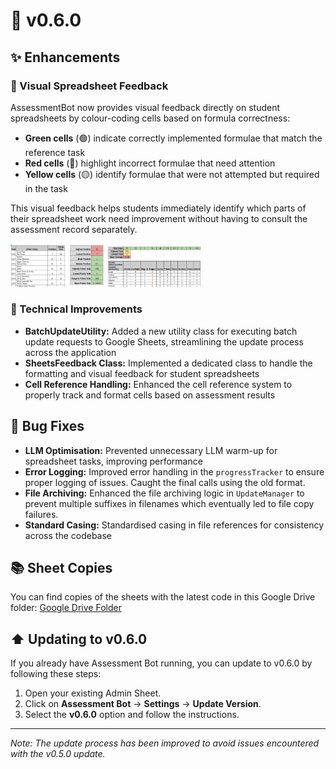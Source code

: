# 🚀 v0.6.0

## ✨ Enhancements

### 🌈 Visual Spreadsheet Feedback

AssessmentBot now provides visual feedback directly on student spreadsheets by colour-coding cells based on formula correctness:

* **Green cells** (🟢) indicate correctly implemented formulae that match the reference task
* **Red cells** (🔴) highlight incorrect formulae that need attention
* **Yellow cells** (🟡) identify formulae that were not attempted but required in the task

This visual feedback helps students immediately identify which parts of their spreadsheet work need improvement without having to consult the assessment record separately.

<img src="/docs/releaseNotes/images/v0.6.0-1.png" alt="An example of a highlighted spreadsheet" width="150px">

<img src="/docs/releaseNotes/images/v0.6.0-2.png" alt="An example of a highlighted spreadsheet" width="150px">

### 🧰 Technical Improvements

* **BatchUpdateUtility:** Added a new utility class for executing batch update requests to Google Sheets, streamlining the update process across the application
* **SheetsFeedback Class:** Implemented a dedicated class to handle the formatting and visual feedback for student spreadsheets
* **Cell Reference Handling:** Enhanced the cell reference system to properly track and format cells based on assessment results

## 🐛 Bug Fixes

* **LLM Optimisation:** Prevented unnecessary LLM warm-up for spreadsheet tasks, improving performance
* **Error Logging:** Improved error handling in the `progressTracker` to ensure proper logging of issues. Caught the final calls using the old format.
* **File Archiving:** Enhanced the file archiving logic in `UpdateManager` to prevent multiple suffixes in filenames which eventually led to file copy failures.
* **Standard Casing:** Standardised casing in file references for consistency across the codebase

## 📚 Sheet Copies

You can find copies of the sheets with the latest code in this Google Drive folder: [Google Drive Folder](https://drive.google.com/drive/folders/1jAKd3TO4o5On9Hts3JFMX90F_zcD9CSL?usp=drive_link)

## ⬆️ Updating to v0.6.0

If you already have Assessment Bot running, you can update to v0.6.0 by following these steps:

1. Open your existing Admin Sheet.
2. Click on **Assessment Bot** -> **Settings** -> **Update Version**.
3. Select the **v0.6.0** option and follow the instructions.

---

*Note: The update process has been improved to avoid issues encountered with the v0.5.0 update.*
